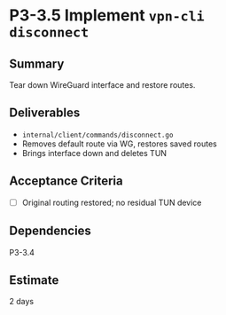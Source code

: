 # P3-3.5 Implement `vpn-cli disconnect`

## Summary
Tear down WireGuard interface and restore routes.

## Deliverables
- `internal/client/commands/disconnect.go`
- Removes default route via WG, restores saved routes
- Brings interface down and deletes TUN

## Acceptance Criteria
- [ ] Original routing restored; no residual TUN device

## Dependencies
P3-3.4

## Estimate
2 days










